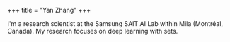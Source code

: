 +++
title = "Yan Zhang"
+++

I'm a research scientist at the Samsung SAIT AI Lab within Mila (Montréal, Canada).
My research focuses on deep learning with sets.